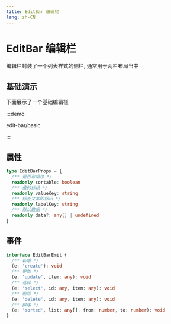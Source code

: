 ```yaml
---
title: EditBar 编辑栏
lang: zh-CN
---
```


# EditBar 编辑栏

编辑栏封装了一个列表样式的侧栏, 通常用于两栏布局当中

## 基础演示

下面展示了一个基础编辑栏

:::demo

edit-bar/basic

:::

## 属性

```ts
type EditBarProps = {
  /** 是否可排序 */
  readonly sortable: boolean
  /** 值的标识 */
  readonly valueKey: string
  /** 标签文本的标识 */
  readonly labelKey: string
  /** 默认数据 */
  readonly data?: any[] | undefined
}
```

## 事件

```ts
interface EditBarEmit {
  /** 新增 */
  (e: 'create'): void
  /** 更改 */
  (e: 'update', item: any): void
  /** 选择 */
  (e: 'select', id: any, item: any): void
  /** 删除 */
  (e: 'delete', id: any, item: any): void
  /** 排序 */
  (e: 'sorted', list: any[], from: number, to: number): void
}
```
